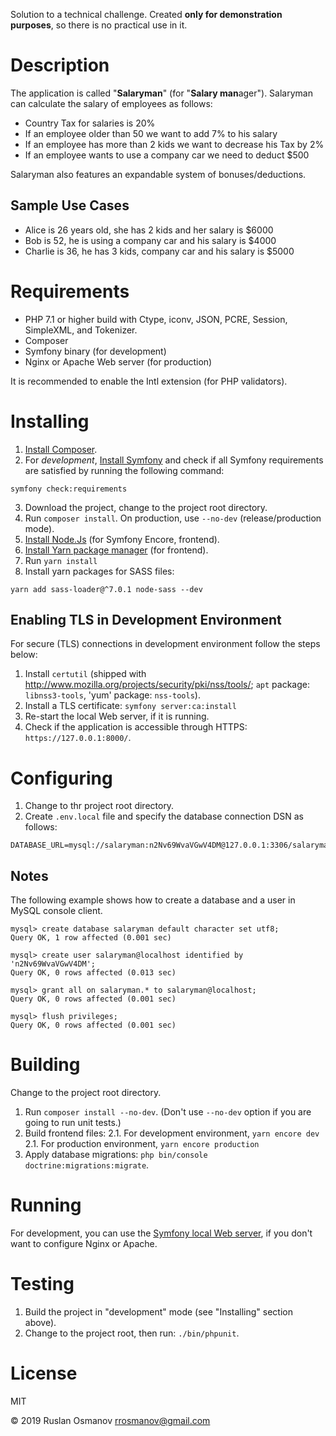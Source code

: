 Solution to a technical challenge. Created **only for demonstration purposes**, so there is no practical use in it.

# Description

The application is called "**Salaryman**" (for "**Salary man**ager"). Salaryman can calculate the salary of employees as follows:

- Country Tax for salaries is 20%
- If an employee older than 50 we want to add 7% to his salary
- If an employee has more than 2 kids we want to decrease his Tax by 2%
- If an employee wants to use a company car we need to deduct $500

Salaryman also features an expandable system of bonuses/deductions.

## Sample Use Cases

- Alice is 26 years old, she has 2 kids and her salary is $6000
- Bob is 52, he is using a company car and his salary is $4000
- Charlie is 36, he has 3 kids, company car and his salary is $5000

# Requirements

- PHP 7.1 or higher build with Ctype, iconv, JSON, PCRE, Session, SimpleXML, and Tokenizer.
- Composer
- Symfony binary (for development)
- Nginx or Apache Web server (for production)

It is recommended to enable the Intl extension (for PHP validators).

# Installing

1. [Install Composer](https://getcomposer.org/download/).
2. For *development*, [Install Symfony](https://symfony.com/download) and check if all Symfony requirements are satisfied by running the following command:
```
symfony check:requirements
```
3. Download the project, change to the project root directory.
4. Run `composer install`. On production, use `--no-dev` (release/production mode).
5. [Install Node.Js](https://nodejs.org/en/download/) (for Symfony Encore, frontend).
6. [Install Yarn package manager](https://yarnpkg.com/lang/en/docs/install/) (for frontend).
7. Run `yarn install`
8. Install yarn packages for SASS files:
```
yarn add sass-loader@^7.0.1 node-sass --dev
```

## Enabling TLS in Development Environment

For secure (TLS) connections in development environment follow the steps below:

1. Install `certutil` (shipped with http://www.mozilla.org/projects/security/pki/nss/tools/; `apt` package: `libnss3-tools`, 'yum' package: `nss-tools`).
2. Install a TLS certificate: `symfony server:ca:install`
3. Re-start the local Web server, if it is running.
4. Check if the application is accessible through HTTPS: `https://127.0.0.1:8000/`.

# Configuring

1. Change to thr project root directory.
2. Create `.env.local` file and specify the database connection DSN as follows:
```
DATABASE_URL=mysql://salaryman:n2Nv69WvaVGwV4DM@127.0.0.1:3306/salaryman
```

## Notes

The following example shows how to create a database and a user in MySQL console client.

```
mysql> create database salaryman default character set utf8;
Query OK, 1 row affected (0.001 sec)

mysql> create user salaryman@localhost identified by 'n2Nv69WvaVGwV4DM';
Query OK, 0 rows affected (0.013 sec)

mysql> grant all on salaryman.* to salaryman@localhost; 
Query OK, 0 rows affected (0.001 sec)

mysql> flush privileges;
Query OK, 0 rows affected (0.001 sec)
```

# Building

Change to the project root directory.

1. Run `composer install --no-dev`. (Don't use `--no-dev` option if you are going to run unit tests.)
2. Build frontend files:
2.1. For development environment, `yarn encore dev`
2.1. For production environment, `yarn encore production`
3. Apply database migrations: `php bin/console doctrine:migrations:migrate`.

# Running

For development, you can use the [Symfony local Web server](https://symfony.com/doc/current/setup/symfony_server.html), if you don't want to configure Nginx or Apache.

# Testing

1. Build the project in "development" mode (see "Installing" section above).
2. Change to the project root, then run: `./bin/phpunit`.

# License

MIT

© 2019 Ruslan Osmanov <rrosmanov@gmail.com>
